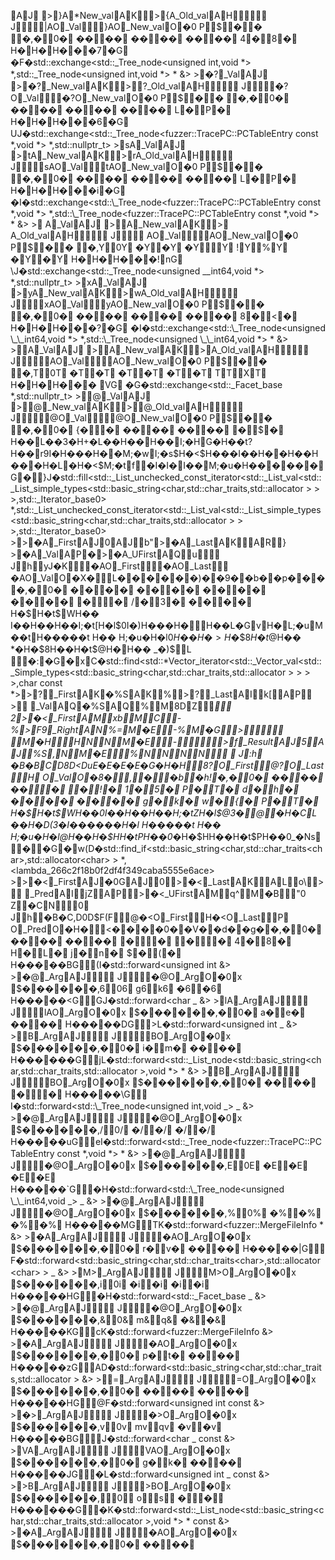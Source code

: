   AJ        
  >}A   *New_val  AK          >{A    _Old_val  AH                                J     |A  O_Val     }A  O_New_val  O   �   0           
   P     $        �     �	    �,   �   0   �  
 �   �   �   �  
 �   �   �   �  
 �   �   �   �  
 4  �   8  �  
 H�H�H��   �   7  � G            
       	   �F        �std::exchange<std::_Tree_node<unsigned int,void *> *,std::_Tree_node<unsigned int,void *> * &> 
 >�?   _Val  AJ        
  >�?   _New_val  AK          >?    _Old_val  AH                                J     �?  O_Val     �?  O_New_val  O �   0           
   P     $        �     �     �,   �   0   �  
 �   �   �   �  
 �   �   �   �  
 �   �   �   �  
 L  �   P  �  
 H�H�H��   �   6  � G            
           UJ        �std::exchange<std::\_Tree_node<fuzzer::TracePC::PCTableEntry const *,void *> *,std::nullptr_t> 
 >sA   _Val  AJ        
  >tA   _New_val  AK          >rA    _Old_val  AH                                J     sA  O_Val     tA  O_New_val  O  �   0           
   P     $        �     �     �,   �   0   �  
 �   �   �   �  
 �   �   �   �  
 �   �   �   �  
 L  �   P  �  
 H�H�H��   �   i  � G            
           �I        �std::exchange<std::\_Tree_node<fuzzer::TracePC::PCTableEntry const *,void *> *,std::\_Tree_node<fuzzer::TracePC::PCTableEntry const *,void *> * &> 
 >
A   _Val  AJ        
  >A   _New_val  AK          > A    _Old_val  AH                                J     
A  O_Val     A  O_New_val  O   �   0           
   P     $        �     �     �,   Y   0   Y  
 �   Y   �   Y  
 �   Y     Y  
 !  Y   %  Y  
 �  Y   �  Y  
 H�H�H��   �   !  n G            
           \J        �std::exchange<std::\_Tree_node<unsigned \_\_int64,void *> *,std::nullptr_t> 
 >xA   _Val  AJ        
  >yA   _New_val  AK          >wA    _Old_val  AH                                J     xA  O_Val     yA  O_New_val  O   �   0           
   P     $        �     �     �,   �   0   �  
 �   �   �   �  
 �   �   �   �  
 �   �   �   �  
 8  �   <  �  
 H�H�H��   �   ?  � G            
           �I        �std::exchange<std::\_Tree_node<unsigned \_\_int64,void *> *,std::\_Tree_node<unsigned \_\_int64,void *> * &> 
 >A   _Val  AJ        
  >A   _New_val  AK          > A    _Old_val  AH                                J     A  O_Val     A  O_New_val  O �   0           
   P     $        �     �     �,   T   0   T  
 �   T   �   T  
 �   T   �   T  
 �   T   �   T  
 T  T   X  T  
 H�H�H��   �      V G            
           �G        �std::exchange<std::\_Facet_base *,std::nullptr_t> 
 >@   _Val  AJ        
  >@   _New_val  AK          >@    _Old_val  AH                                J     @  O_Val     @  O_New_val  O   �   0           
   P     $        �     �	    �,   �   0   �  
 {   �      �  
 �   �   �   �  
 �   �   �   �  
    �   $  �  
 H��L��3�H+�L��H��H��I;�HG�H��t?H��r9I� H���H��M;�wI;�s$H�<$H���I��H��    H��H���H�L�H�<$M;�tf�     I� I�I��M;�u�H���   �   �  �G            �         }J        �std::fill<std::_List_unchecked_const_iterator<std::_List_val<std::_List_simple_types<std::basic_string<char,std::char_traits<char>,std::allocator<char> > > >,std::_Iterator_base0> *,std::_List_unchecked_const_iterator<std::_List_val<std::_List_simple_types<std::basic_string<char,std::char_traits<char>,std::allocator<char> > > >,std::_Iterator_base0> >  >�A   _First  AJ        0  AJ b     "  >�A   _Last  AK          AR       } 
 >�A   _Val  AP        �  >�A    _UFirst  AQ       u                        J  h   yJ  �K      �A  O_First     �A  O_Last      �A  O_Val  O   �   X           �        L       � �   � �   � �)   � �9   � �b   � �p   � �   � �,   �   0   �  
 �  �   �  �  
 �  �   �  �  
 �  �   �  �  
 �  �   �  �  
 
  �     �  
 /  �   3  �  
 �  �   �  �  
 H�\$H�t$WH�� I��H��H��I;�t[H�l$0I�)H���    H�H��L�GvH�L;�uM��tH���    ��t	H�� H;�u�H�l$0H��H�>H�\$8H�t$@H�� *�H�\$8H��H�t$@H�H�� _�)   $   L          �   :  � G            �      x   C        �std::find<std::*Vector_iterator<std::\_Vector_val<std::\_Simple_types<std::basic_string<char,std::char_traits<char>,std::allocator<char> > > > >,char const *>  >?   _First  AK        � % S  AK %       >?   _Last  AI       k [   AP         
 >    _Val  AQ        � % S  AQ %       M        8D  Z* 2 >�<   _First  AM       x b   M        C  -% >F9   _Right  AN  %     =  M        �E  -% M        �G  >
 M        �H  H N N M        �E  - >f    _Result  AJ  5       AJ %     S  ,  N M        �E  % N N N N                       J : h
   �B  �B  C  D  8D  <D  uE  �E  �E  �E  �G  �H  �H   8   ?  O_First  @   ?  O_Last  H      O_Val  O  �   8           �        ,        �    �b    �h   ! �,   �   0   �  
 �   �   �   �  
 �   �     �  
   �   !  �  
 1  �   5  �  
 P  �   T  �  
 d  �   h  �  
 �  �   �  �  
 �  �   �  �  
 g  �   k  �  
 w  �   {  �  
 P  �   T  �  
 H�\$H�t$WH��0I��H��H��H;�tZH�l$@3�@ �     H�CL��H�D$(3�I������H�l$ H���    ��t H�� H;�u�H�l$@H��H�\$HH�t$PH��0*�H�\$HH��H�t$PH��0_�N   s      �     � G            �      w   (D        �std::find_if<std::basic_string<char,std::char_traits<char>,std::allocator<char> > *,<lambda_266c2f18b0f2df4f349caba5555e6ace> >  >�<   _First  AJ        � 0 G  AJ 0       >�<   _Last  AK          AL       o \   >    _Pred  AI       j Z   AP          >�<    _UFirst  AM       q ^   M        �B  "0
 Z   �C   N 0                     J  h   �B  �C  ,D  0D  $F  (F   @   �<  O_First  H   �<  O_Last  P      O_Pred  O  �   H           �        <       � �   � �0   � �V   � �d   � �g   � �,   �   0   �  
 �   �   �   �  
 �   �   �   �  
    �     �  
   �     �  
 4  �   8  �  
 H  �   L  �  
 j  �   n  �  
 $  �   (  �  
 H���   �   �   B G                      (I        �std::forward<unsigned int &> 
 >�@   _Arg  AJ                                 J     �@  O_Arg  O�   0              x
     $       � �    � �   � �,   6   0   6  
 g   6   k   6  
 �   6   �   6  
 H���   �   �   < G                      GJ        �std::forward<char _ &> 
 >lA   _Arg  AJ                                 J     lA  O_Arg  O  �   0              x
     $       � �    � �   � �,   �   0   �  
 a   �   e   �  
 �   �   �   �  
 H���   �   �   D G                      >L        �std::forward<unsigned int _ &> 
 >B   _Arg  AJ                                 J     B  O_Arg  O  �   0              x
     $       � �    � �   � �,   �   0   �  
 i   �   m   �  
 �   �   �   �  
 H���   �   �   � G                      jL        �std::forward<std::_List_node<std::basic_string<char,std::char_traits<char>,std::allocator<char> >,void *> * &> 
 >B   _Arg  AJ                                 J     B  O_Arg  O  �   0              x
     $       � �    � �   � �,   �   0   �  
 �   �   �   �  
    �     �  
 H���   �   �   \ G                       I        �std::forward<std::\_Tree_node<unsigned int,void _> _ &> 
 >�@   _Arg  AJ                                 J     �@  O_Arg  O  �   0              x
     $       � �    � �   � �,   /   0   /  
 �   /   �   /  
 �   /   �   /  
 H���   �   �   u G                      eI        �std::forward<std::_Tree_node<fuzzer::TracePC::PCTableEntry const *,void *> * &> 
 >�@   _Arg  AJ                                 J     �@  O_Arg  O �   0              x
     $       � �    � �   � �,   E   0   E  
 �   E   �   E  
 �   E   �   E  
 H���   �   �   ` G                      �H        �std::forward<std::\_Tree_node<unsigned \_\_int64,void _> _ &> 
 >�@   _Arg  AJ                                 J     �@  O_Arg  O  �   0              x
     $       � �    � �   � �,   %   0   %  
 �   %   �   %  
 �   %   �   %  
 H���   �   �   M G                      TK        �std::forward<fuzzer::MergeFileInfo * &> 
 >�A   _Arg  AJ                                 J     �A  O_Arg  O �   0              x
     $       � �    � �   � �,   �   0   �  
 r   �   v   �  
 �   �   �   �  
 H���   �   �   | G                       F        �std::forward<std::basic_string<char,std::char_traits<char>,std::allocator<char> > _ &> 
 >M>   _Arg  AJ                                 J     M>  O_Arg  O  �   0              x
     $       � �    � �   � �,   i   0   i  
 �   i   �   i  
 �   i   �   i  
 H���   �   �   H G                      �H        �std::forward<std::\_Facet_base _ &> 
 >�@   _Arg  AJ                                 J     �@  O_Arg  O  �   0              x
     $       � �    � �   � �,   &   0   &  
 m   &   q   &  
 �   &   �   &  
 H���   �   �   K G                      cK        �std::forward<fuzzer::MergeFileInfo &> 
 >�A   _Arg  AJ                                 J     �A  O_Arg  O   �   0              x
     $       � �    � �   � �,   �   0   �  
 p   �   t   �  
 �   �   �   �  
 H���   �   �   z G                      AD        �std::forward<std::basic_string<char,std::char_traits<char>,std::allocator<char> > &> 
 >=   _Arg  AJ                                 J     =  O_Arg  O�   0              x
     $       � �    � �   � �,   �   0   �  
 �   �   �   �  
 �   �   �   �  
 H���   �   �   H G                      @F        �std::forward<unsigned int const &> 
 >�>   _Arg  AJ                                 J     �>  O_Arg  O  �   0              x
     $       � �    � �   � �,   v   0   v  
 m   v   q   v  
 �   v   �   v  
 H���   �   �   B G                      J        �std::forward<char _ const &> 
 >VA   _Arg  AJ                                 J     VA  O_Arg  O�   0              x
     $       � �    � �   � �,   �   0   �  
 g   �   k   �  
 �   �   �   �  
 H���   �   �   J G                      �L        �std::forward<unsigned int _ const &> 
 >>B   _Arg  AJ                                 J     >B  O_Arg  O�   0              x
     $       � �    � �   � �,      0     
 o      s     
 �      �     
 H���   �   �   � G                      �K        �std::forward<std::_List_node<std::basic_string<char,std::char_traits<char>,std::allocator<char> >,void *> * const &> 
 >�A   _Arg  AJ                                 J     �A  O_Arg  O�   0              x
     $       � �    � �   � �,   �   0   �  
 �   �   �   �  
